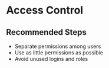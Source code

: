 <properties
	pageTitle="Access Control"
	description="Access Control"
	infoBubbleText="Access Control"
	service=""
	resource=""
	authors="srdan-bozovic-msft"
	ms.author="srbozovi"
	displayOrder=""
	articleId="5a695ce6-feb9-46c6-b9f6-b1ba145bc797"
	diagnosticScenario=""
	selfHelpType="generic"
	supportTopicIds="32637229"
	resourceTags=""
	productPesIds="16259"
	cloudEnvironments="public"
	ownershipId="AzureData_AzureSQLMI"
/>

# Access Control

## **Recommended Steps**
* Separate permissions among users<br>
* Use as little permissions as possible<br>  
* Avoid unused logins and roles<br>  
